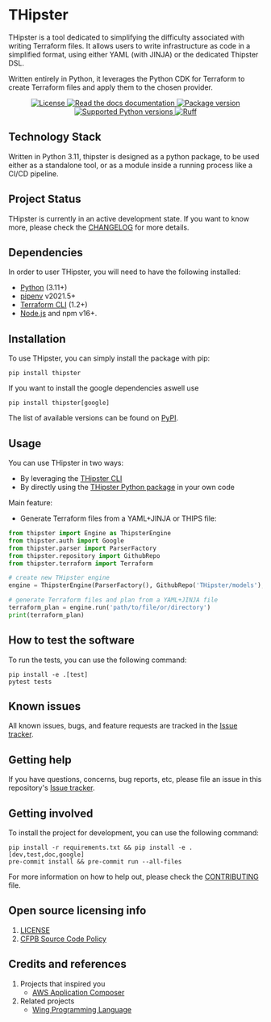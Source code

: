 # THipster

THipster is a tool dedicated to simplifying the difficulty associated with writing Terraform files.
It allows users to write infrastructure as code in a simplified format, using either YAML (with JINJA) or the dedicated Thipster DSL.

Written entirely in Python, it leverages the Python CDK for Terraform to create Terraform files and apply them to the chosen provider.

<p align="center">
  <a href="https://github.com/THipster/THipster/blob/main/LICENSE" target="_blank" alt="License">
    <img src="https://img.shields.io/github/license/THipster/THipster" alt="License">
  </a>
  <a href="https://thipster.readthedocs.io/en/latest/?badge=latest" target="_blank" alt="Read the docs documentation">
    <img src="https://readthedocs.org/projects/thipster/badge/?version=latest" alt="Read the docs documentation">
  </a>
  <a href="https://pypi.org/project/thipster/" target="_blank" alt="PyPi package">
    <img src="https://img.shields.io/pypi/v/thipster?color=brightgreen&label=pypi%20package" alt="Package version">
  </a>
  <a href="https://pypi.org/project/thipster/" target="_blank" alt="PyPi package">
    <img src="https://img.shields.io/pypi/pyversions/thipster?color=brightgreen" alt="Supported Python versions">
  </a>
  <a href="https://github.com/astral-sh/ruff">
    <img src="https://img.shields.io/endpoint?url=https://raw.githubusercontent.com/charliermarsh/ruff/main/assets/badge/v2.json" alt="Ruff" style="max-width:100%;">
  </a>
</p>

## Technology Stack
Written in Python 3.11, thipster is designed as a python package, to be used either as a standalone tool, or as a module inside a running process like a CI/CD pipeline.

## Project Status
THipster is currently in an active development state. If you want to know more, please check the [CHANGELOG](https://github.com/THipster/THipster/blob/main/CHANGELOG.md) for more details.

## Dependencies

In order to user THipster, you will need to have the following installed:
- [Python](https://www.python.org/downloads/) (3.11+)
- [pipenv](https://pipenv.pypa.io/en/latest/) v2021.5+
- [Terraform CLI](https://developer.hashicorp.com/terraform/tutorials/aws-get-started/install-cli) (1.2+)
- [Node.js](https://nodejs.org/) and npm v16+.

## Installation

To use THipster, you can simply install the package with pip:

```console
pip install thipster
```

If you want to install the google dependencies aswell use

```console
pip install thipster[google]
```

The list of available versions can be found on [PyPI](https://pypi.org/project/thipster/).

## Usage

You can use THipster in two ways:
- By leveraging the [THipster CLI](https://github.com/THipster/THipster-cli)
- By directly using the [THipster Python package](https://pypi.org/project/thipster/) in your own code

Main feature:
- Generate Terraform files from a YAML+JINJA or THIPS file:
```python
from thipster import Engine as ThipsterEngine
from thipster.auth import Google
from thipster.parser import ParserFactory
from thipster.repository import GithubRepo
from thipster.terraform import Terraform

# create new THipster engine
engine = ThipsterEngine(ParserFactory(), GithubRepo('THipster/models'), Google, Terraform())

# generate Terraform files and plan from a YAML+JINJA file
terraform_plan = engine.run('path/to/file/or/directory')
print(terraform_plan)
```

## How to test the software

To run the tests, you can use the following command:

```console
pip install -e .[test]
pytest tests
```

## Known issues

All known issues, bugs, and feature requests are tracked in the [Issue tracker](https://github.com/THipster/THipster/issues).

## Getting help

If you have questions, concerns, bug reports, etc, please file an issue in this repository's [Issue tracker](https://github.com/THipster/THipster/issues).

## Getting involved

To install the project for development, you can use the following command:

```console
pip install -r requirements.txt && pip install -e .[dev,test,doc,google]
pre-commit install && pre-commit run --all-files
```

For more information on how to help out, please check the [CONTRIBUTING](https://github.com/THipster/THipster/blob/main/CONTRIBUTING.md) file.

## Open source licensing info
1. [LICENSE](https://github.com/THipster/THipster/blob/main/LICENSE)
2. [CFPB Source Code Policy](https://github.com/cfpb/source-code-policy/)

## Credits and references

1. Projects that inspired you
    - [AWS Application Composer](https://aws.amazon.com/application-composer/?nc1=h_ls)
2. Related projects
    - [Wing Programming Language](https://www.winglang.io/)
